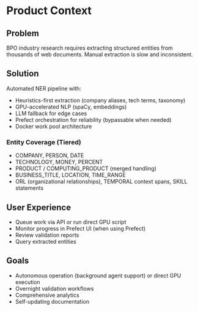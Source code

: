 # Product Context

## Problem

BPO industry research requires extracting structured entities from thousands of web documents. Manual extraction is slow and inconsistent.

## Solution

Automated NER pipeline with:
- Heuristics-first extraction (company aliases, tech terms, taxonomy)
- GPU-accelerated NLP (spaCy, embeddings)
- LLM fallback for edge cases
- Prefect orchestration for reliability (bypassable when needed)
- Docker work pool architecture

### Entity Coverage (Tiered)
- COMPANY, PERSON, DATE
- TECHNOLOGY, MONEY, PERCENT
- PRODUCT / COMPUTING_PRODUCT (merged handling)
- BUSINESS_TITLE, LOCATION, TIME_RANGE
- ORL (organizational relationships), TEMPORAL context spans, SKILL statements

## User Experience

- Queue work via API or run direct GPU script
- Monitor progress in Prefect UI (when using Prefect)
- Review validation reports
- Query extracted entities

## Goals

- Autonomous operation (background agent support) or direct GPU execution
- Overnight validation workflows
- Comprehensive analytics
- Self-updating documentation

